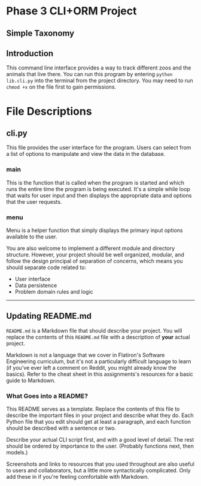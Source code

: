 # Phase 3 CLI+ORM Project 
## Simple Taxonomy 


## Introduction
This command line interface provides a way to track different zoos and the
animals that live there. You can run this program by entering `python lib.cli.py` 
into the terminal from the project directory. You may need to run `chmod +x` on 
the file first to gain permissions.


# File Descriptions

## cli.py
This file provides the user interface for the program. Users can select
from a list of options to manipulate and view the data in the database.

### main
This is the function that is called when the program is started and which
runs the entire time the program is being executed. It's a simple while 
loop that waits for user input and then displays the appropriate data and
options that the user requests.

### menu
Menu is a helper function that simply displays the primary input options
available to the user.




You are also welcome to implement a different module and directory structure.
However, your project should be well organized, modular, and follow the design
principal of separation of concerns, which means you should separate code
related to:

- User interface
- Data persistence
- Problem domain rules and logic

---

## Updating README.md

`README.md` is a Markdown file that should describe your project. You will
replace the contents of this `README.md` file with a description of **your**
actual project.

Markdown is not a language that we cover in Flatiron's Software Engineering
curriculum, but it's not a particularly difficult language to learn (if you've
ever left a comment on Reddit, you might already know the basics). Refer to the
cheat sheet in this assignments's resources for a basic guide to Markdown.

### What Goes into a README?

This README serves as a template. Replace the contents of this file to describe
the important files in your project and describe what they do. Each Python file
that you edit should get at least a paragraph, and each function should be
described with a sentence or two.

Describe your actual CLI script first, and with a good level of detail. The rest
should be ordered by importance to the user. (Probably functions next, then
models.)

Screenshots and links to resources that you used throughout are also useful to
users and collaborators, but a little more syntactically complicated. Only add
these in if you're feeling comfortable with Markdown.

